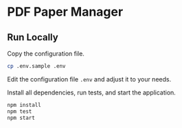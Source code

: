 # PDF Paper Manager

## Run Locally

Copy the configuration file.

```bash
cp .env.sample .env
```

Edit the configuration file `.env` and adjust it to your needs.

Install all dependencies, run tests, and start the application.

```bash
npm install
npm test
npm start
```

